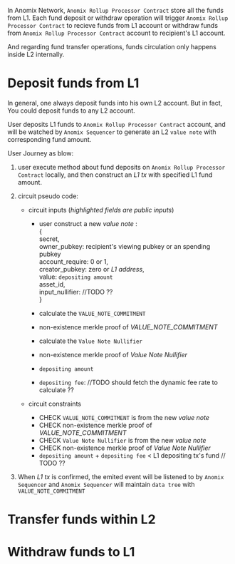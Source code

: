 In Anomix Network, `Anomix Rollup Processor Contract` store all the funds from L1. Each fund deposit or withdraw operation will trigger `Anomix Rollup Processor Contract` to recieve funds from L1 account or withdraw funds from `Anomix Rollup Processor Contract` account to recipient's L1 account.

And regarding fund transfer operations, funds circulation only happens inside L2 internally.

# Deposit funds from L1
In general, one always deposit funds into his own L2 account. But in fact, You could deposit funds to any L2 account.

User deposits L1 funds to `Anomix Rollup Processor Contract` account, and will be watched by `Anomix Sequencer` to generate an L2 `value note` with corresponding fund amount. 

User Journey as blow:
1. user execute method about fund deposits on `Anomix Rollup Processor Contract` locally, and then construct an _L1 tx_ with specified L1 fund amount.
2. circuit pseudo code:
   * circuit inputs (_highlighted fields are public inputs_)
        * user construct a new _value note_ : <br>
            {<br>
                secret, <br>
                owner_pubkey: recipient's viewing pubkey or an spending pubkey <br>
                account_require: 0 or 1, <br>
                creator_pubkey: zero or _L1 address_, <br>
                value: `depositing amount` <br>
                asset_id,  <br>
                input_nullifier: //TODO ??  <br>
            }

        * calculate the `VALUE_NOTE_COMMITMENT`
        * non-existence merkle proof of _VALUE_NOTE_COMMITMENT_

        * calculate the `Value Note Nullifier`
        * non-existence merkle proof of _Value Note Nullifier_

        * `depositing amount`
        * `depositing fee`:  //TODO should fetch the dynamic fee rate to calculate ??

    * circuit constraints
       * CHECK `VALUE_NOTE_COMMITMENT` is from the new _value note_
       * CHECK non-existence merkle proof of _VALUE_NOTE_COMMITMENT_
       * CHECK `Value Note Nullifier` is from the new _value note_
       * CHECK non-existence merkle proof of _Value Note Nullifier_
       * `depositing amount` + `depositing fee` < L1 depositing tx's fund // TODO ??

3. When _L1 tx_ is confirmed, the emited event will be listened to by `Anomix Sequencer` and `Anomix Sequencer` will maintain `data tree` with `VALUE_NOTE_COMMITMENT`

# Transfer funds within L2




# Withdraw funds to L1